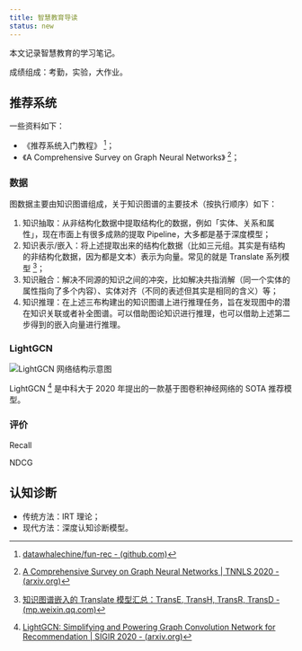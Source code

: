 ```yaml
---
title: 智慧教育导读
status: new
---
```


本文记录智慧教育的学习笔记。

成绩组成：考勤，实验，大作业。

## 推荐系统

一些资料如下：

- 《推荐系统入门教程》 [^fun-rec]；
- 《A Comprehensive Survey on Graph Neural  Networks》 [^tnnls]；

[^fun-rec]: [datawhalechine/fun-rec - (github.com)](https://github.com/datawhalechina/fun-rec/)
[^tnnls]: [A Comprehensive Survey on Graph Neural  Networks | TNNLS 2020 - (arxiv.org)](https://arxiv.org/pdf/1901.00596)

### 数据

图数据主要由知识图谱组成，关于知识图谱的主要技术（按执行顺序）如下：

1. 知识抽取：从非结构化数据中提取结构化的数据，例如「实体、关系和属性」，现在市面上有很多成熟的提取 Pipeline，大多都是基于深度模型；
2. 知识表示/嵌入：将上述提取出来的结构化数据（比如三元组。其实是有结构的非结构化数据，因为都是文本）表示为向量。常见的就是 Translate 系列模型 [^trans]；
3. 知识融合：解决不同源的知识之间的冲突，比如解决共指消解（同一个实体的属性指向了多个内容）、实体对齐（不同的表述但其实是相同的含义）等；
4. 知识推理：在上述三布构建出的知识图谱上进行推理任务，旨在发现图中的潜在知识关联或者补全图谱。可以借助图论知识进行推理，也可以借助上述第二步得到的嵌入向量进行推理。

[^trans]: [知识图谱嵌入的 Translate 模型汇总：TransE, TransH, TransR, TransD - (mp.weixin.qq.com)](https://mp.weixin.qq.com/s/2YbfL_1_SyM4wNozyaj4lw)

### LightGCN

![LightGCN 网络结构示意图](https://cdn.dwj601.cn/images/20250508084029371.png)

LightGCN [^lightgcn] 是中科大于 2020 年提出的一款基于图卷积神经网络的 SOTA 推荐模型。

[^lightgcn]: [LightGCN: Simplifying and Powering Graph Convolution Network for Recommendation | SIGIR 2020 - (arxiv.org)](https://arxiv.org/abs/2002.02126)

### 评价

Recall

NDCG

## 认知诊断

- 传统方法：IRT 理论；
- 现代方法：深度认知诊断模型。
